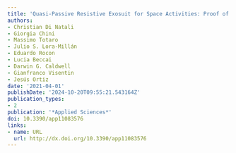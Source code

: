 ```yaml
---
title: 'Quasi-Passive Resistive Exosuit for Space Activities: Proof of Concept'
authors:
- Christian Di Natali
- Giorgia Chini
- Massimo Totaro
- Julio S. Lora-Millán
- Eduardo Rocon
- Lucia Beccai
- Darwin G. Caldwell
- Gianfranco Visentin
- Jesús Ortiz
date: '2021-04-01'
publishDate: '2024-10-20T09:55:21.543164Z'
publication_types:
- 2
publication: '*Applied Sciences*'
doi: 10.3390/app11083576
links:
- name: URL
  url: http://dx.doi.org/10.3390/app11083576
---
```

